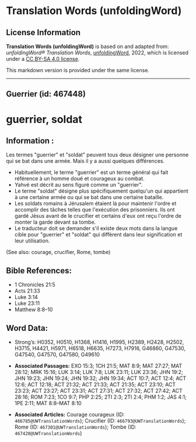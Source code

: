 # Translation Words (unfoldingWord)

## License Information

**Translation Words (unfoldingWord)** is based on and adapted from: _unfoldingWord® Translation Words_, [unfoldingWord](https://unfoldingword.org/utw), 2022, which is licensed under a [CC BY-SA 4.0 license](https://creativecommons.org/licenses/by-sa/4.0/legalcode.en).

This markdown version is provided under the same license.



--------------------------------

## Guerrier (id: 467448)

guerrier, soldat
================

Information :
-------------

Les termes "guerrier" et "soldat" peuvent tous deux désigner une personne qui se bat dans une armée. Mais il y a aussi quelques différences.

* Habituellement, le terme "guerrier" est un terme général qui fait référence à un homme doué et courageux au combat.
* Yahvé est décrit au sens figuré comme un "guerrier".
* Le terme "soldat" désigne plus spécifiquement quelqu'un qui appartient à une certaine armée ou qui se bat dans une certaine bataille.
* Les soldats romains à Jérusalem étaient là pour maintenir l'ordre et accomplir des tâches telles que l'exécution des prisonniers. Ils ont gardé Jésus avant de le crucifier et certains d'eux ont reçu l'ordre de monter la garde devant sa tombe.
* Le traducteur doit se demander s'il existe deux mots dans la langue cible pour "guerrier" et "soldat" qui diffèrent dans leur signification et leur utilisation.

(See also: courage, crucifier, Rome, tombe)

Bible References:
-----------------

* 1 Chronicles 21:5
* Acts 21:33
* Luke 3:14
* Luke 23:11
* Matthew 8:8–10

Word Data:
----------

* Strong’s: H0352, H0510, H1368, H1416, H1995, H2389, H2428, H2502, H3715, H4421, H5971, H6518, H6635, H7273, H7916, G46860, G47530, G47540, G47570, G47580, G49610

* **Associated Passages:** EXO 15:3; 1CH 21:5; MAT 8:9; MAT 27:27; MAT 28:12; MRK 15:16; LUK 3:14; LUK 7:8; LUK 23:11; LUK 23:36; JHN 19:2; JHN 19:23; JHN 19:24; JHN 19:32; JHN 19:34; ACT 10:7; ACT 12:4; ACT 12:6; ACT 12:18; ACT 21:32; ACT 21:33; ACT 21:35; ACT 23:10; ACT 23:23; ACT 23:27; ACT 23:31; ACT 27:31; ACT 27:32; ACT 27:42; ACT 28:16; ROM 7:23; 1CO 9:7; PHP 2:25; 2TI 2:3; 2TI 2:4; PHM 1:2; JAS 4:1; 1PE 2:11; MAT 8:8–MAT 8:10
* **Associated Articles:** Courage courageux (ID: `466785@UWTranslationWords`); Crucifier (ID: `466793@UWTranslationWords`); Rome (ID: `467301@UWTranslationWords`); Tombe (ID: `467420@UWTranslationWords`)

